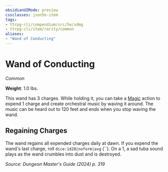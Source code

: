 ```yaml
---
obsidianUIMode: preview
cssclasses: json5e-item
tags:
- ttrpg-cli/compendium/src/5e/xdmg
- ttrpg-cli/item/rarity/common
aliases: 
- "Wand of Conducting"
---
```

# Wand of Conducting
*Common*  


**Weight**: 1.0 lbs.

This wand has 3 charges. While holding it, you can take a [Magic](3-Compendium/rules/actions.md#Magic) action to expend 1 charge and create orchestral music by waving it around. The music can be heard out to 120 feet and ends when you stop waving the wand.

## Regaining Charges

The wand regains all expended charges daily at dawn. If you expend the wand's last charge, roll `dice:1d20|noform|avg` (``). On a 1, a sad tuba sound plays as the wand crumbles into dust and is destroyed.

*Source: Dungeon Master's Guide (2024) p. 319*